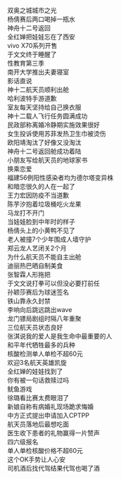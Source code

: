 双奥之城城市之光  
杨倩赛后两口喝掉一瓶水  
神舟十二号返回  
全红婵把娃娃忘在了西安  
vivo X70系列开售  
于文文终于睡醒了  
性教育第三季  
南开大学推出夫妻寝室  
影话直说  
神十二航天员顺利出舱  
哈利波特手游道歉  
室友每天坚持给自己换衣服  
神十二载人飞行任务圆满成功  
民政部称离婚冷静期实施效果很好  
女生投诉使用苏菲发热卫生巾被烫伤  
欧阳靖淘汰了好像又没淘汰  
神舟十二号返回舱成功着陆  
小朋友写给航天员的地球家书  
换乘恋爱  
福建56例阳性感染者均为德尔塔变异株  
和暗恋很久的人在一起了  
王力宏因防疫不当道歉  
陈芋汐抱着垃圾桶吃火龙果  
马龙打不开门  
当娃娃脸到中年时的样子  
杨倩头上的小黄鸭不见了  
老人被撞7个少年围成人墙守护  
郑云龙人艺闭关2个月  
为什么航天员不能自主出舱  
迪丽热巴晒自制美食  
张智霖人形拖把  
于文文说打拳可以但没必要打前任  
孙颖莎赛后为球迷签名  
铁山靠永久封禁  
李响向后跳远跳出wave  
龙门镖局剧组时隔八年重聚  
三位航天员状态良好  
张淇说我的爱人是我生命中最重要的人  
和平年代牺牲最多的兵种  
核酸检测单人单检不超60元  
欢迎3名航天英雄凯旋  
全红婵的娃娃找到了  
你有被一句话救赎过吗  
鱿鱼游戏  
徐璐看比赛太费眼泪了  
新娘自称有病婚礼现场跪求悔婚  
中方正式提出申请加入CPTPP  
航天员落地后最想吃面  
医生收下患者的礼物赢得一片赞声  
四六级报名  
单人单检核酸价格不超60元  
这个OK手势让人心安  
司机酒后找代驾结果代驾也喝了酒  
